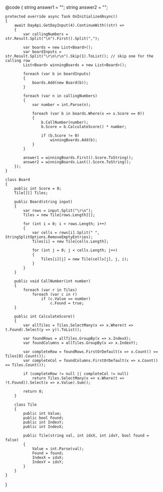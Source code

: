 @code
{
    string answer1 = "";
    string answer2 = "";

    protected override async Task OnInitializedAsync()
    {
        await DayApi.GetDayInput(4).ContinueWith((str) =>
        {
            var callingNumbers = str.Result.Split("\n").First().Split(",");

            var boards = new List<Board>();
            var boardInputs = str.Result.Split("\r\n\r\n").Skip(1).ToList(); // skip one for the calling row
            List<Board> winningBoards = new List<Board>();

            foreach (var b in boardInputs)
            {
                boards.Add(new Board(b));
            }

            foreach (var n in callingNumbers)
            {
                var number = int.Parse(n);

                foreach (var b in boards.Where(x => x.Score == 0))
                {
                    b.CallNumber(number);
                    b.Score = b.CalculateScore() * number;

                    if (b.Score != 0)
                        winningBoards.Add(b);
                }
            }

            answer1 = winningBoards.First().Score.ToString();
            answer2 = winningBoards.Last().Score.ToString();
        });
    }

    class Board
    {
        public int Score = 0;
        Tile[][] Tiles;

        public Board(string input)
        {
            var rows = input.Split("\r\n");
            Tiles = new Tile[rows.Length][];

            for (int i = 0; i < rows.Length; i++)
            {
                var cells = rows[i].Split(" ", StringSplitOptions.RemoveEmptyEntries);
                Tiles[i] = new Tile[cells.Length];

                for (int j = 0; j < cells.Length; j++)
                {
                    Tiles[i][j] = new Tile(cells[j], j, i);
                }
            }
        }

        public void CallNumber(int number)
        {
            foreach (var r in Tiles)
                foreach (var c in r)
                    if (c.Value == number)
                        c.Found = true;
        }

        public int CalculateScore()
        {
            var allTiles = Tiles.SelectMany(x => x.Where(t => t.Found).Select(y => y)).ToList();

            var foundRows = allTiles.GroupBy(x => x.IndexX);
            var foundColumns = allTiles.GroupBy(x => x.IndexY);

            var completeRow = foundRows.FirstOrDefault(x => x.Count() == Tiles[0].Count());
            var completeCol = foundColumns.FirstOrDefault(x => x.Count() == Tiles.Count());

            if (completeRow != null || completeCol != null)
                return Tiles.SelectMany(x => x.Where(t => !t.Found)).Select(x => x.Value).Sum();

            return 0;
        }

        class Tile
        {
            public int Value;
            public bool Found;
            public int IndexY;
            public int IndexX;

            public Tile(string val, int idxX, int idxY, bool found = false)
            {
                Value = int.Parse(val);
                Found = found;
                IndexX = idxX;
                IndexY = idxY;
            }
        }
    }
}

